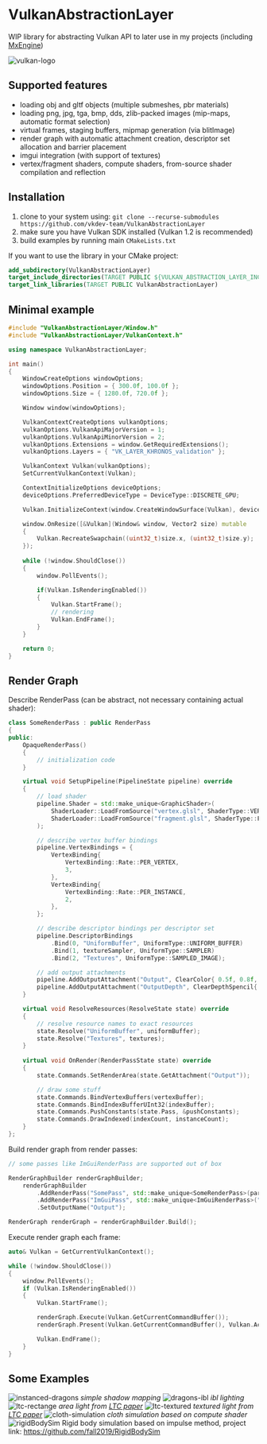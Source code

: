 # VulkanAbstractionLayer

WIP library for abstracting Vulkan API to later use in my projects (including [MxEngine](https://github.com/asc-community/MxEngine))

![vulkan-logo](preview/vulkan-logo.png)

## Supported features
- loading obj and gltf objects (multiple submeshes, pbr materials)
- loading png, jpg, tga, bmp, dds, zlib-packed images (mip-maps, automatic format selection)
- virtual frames, staging buffers, mipmap generation (via blitImage)
- render graph with automatic attachment creation, descriptor set allocation and barrier placement
- imgui integration (with support of textures)
- vertex/fragment shaders, compute shaders, from-source shader compilation and reflection

## Installation
1. clone to your system using: `git clone --recurse-submodules https://github.com/vkdev-team/VulkanAbstractionLayer`
2. make sure you have Vulkan SDK installed (Vulkan 1.2 is recommended)
3. build examples by running main `CMakeLists.txt`

If you want to use the library in your CMake project:
```cmake
add_subdirectory(VulkanAbstractionLayer)
target_include_directories(TARGET PUBLIC ${VULKAN_ABSTRACTION_LAYER_INCLUDE_DIR})
target_link_libraries(TARGET PUBLIC VulkanAbstractionLayer)
```

## Minimal example
```cpp
#include "VulkanAbstractionLayer/Window.h"
#include "VulkanAbstractionLayer/VulkanContext.h"

using namespace VulkanAbstractionLayer;

int main()
{
    WindowCreateOptions windowOptions;
    windowOptions.Position = { 300.0f, 100.0f };
    windowOptions.Size = { 1280.0f, 720.0f };

    Window window(windowOptions);

    VulkanContextCreateOptions vulkanOptions;
    vulkanOptions.VulkanApiMajorVersion = 1;
    vulkanOptions.VulkanApiMinorVersion = 2;
    vulkanOptions.Extensions = window.GetRequiredExtensions();
    vulkanOptions.Layers = { "VK_LAYER_KHRONOS_validation" };

    VulkanContext Vulkan(vulkanOptions);
    SetCurrentVulkanContext(Vulkan);

    ContextInitializeOptions deviceOptions;
    deviceOptions.PreferredDeviceType = DeviceType::DISCRETE_GPU;

    Vulkan.InitializeContext(window.CreateWindowSurface(Vulkan), deviceOptions);

    window.OnResize([&Vulkan](Window& window, Vector2 size) mutable
    { 
        Vulkan.RecreateSwapchain((uint32_t)size.x, (uint32_t)size.y); 
    });
    
    while (!window.ShouldClose())
    {
        window.PollEvents();

        if(Vulkan.IsRenderingEnabled())
        {
            Vulkan.StartFrame();
            // rendering
            Vulkan.EndFrame();
        }
    }

    return 0;
}
```

## Render Graph
Describe RenderPass (can be abstract, not necessary containing actual shader):
```cpp
class SomeRenderPass : public RenderPass
{    
public:
    OpaqueRenderPass()
    {
        // initialization code
    }

    virtual void SetupPipeline(PipelineState pipeline) override
    {
        // load shader
        pipeline.Shader = std::make_unique<GraphicShader>(
            ShaderLoader::LoadFromSource("vertex.glsl", ShaderType::VERTEX, ShaderLanguage::GLSL),
            ShaderLoader::LoadFromSource("fragment.glsl", ShaderType::FRAGMENT, ShaderLanguage::GLSL)
        );

        // describe vertex buffer bindings
        pipeline.VertexBindings = {
            VertexBinding{
                VertexBinding::Rate::PER_VERTEX,
                3,
            },
            VertexBinding{
                VertexBinding::Rate::PER_INSTANCE,
                2,
            },
        };

        // describe descriptor bindings per descriptor set
        pipeline.DescriptorBindings
            .Bind(0, "UniformBuffer", UniformType::UNIFORM_BUFFER)
            .Bind(1, textureSampler, UniformType::SAMPLER)
            .Bind(2, "Textures", UniformType::SAMPLED_IMAGE);

        // add output attachments
        pipeline.AddOutputAttachment("Output", ClearColor{ 0.5f, 0.8f, 1.0f, 1.0f });
        pipeline.AddOutputAttachment("OutputDepth", ClearDepthSpencil{ });
    }

    virtual void ResolveResources(ResolveState state) override
    {
        // resolve resource names to exact resources
        state.Resolve("UniformBuffer", uniformBuffer);
        state.Resolve("Textures", textures);
    }
    
    virtual void OnRender(RenderPassState state) override
    {
        state.Commands.SetRenderArea(state.GetAttachment("Output"));

        // draw some stuff
        state.Commands.BindVertexBuffers(vertexBuffer);
        state.Commands.BindIndexBufferUInt32(indexBuffer);
        state.Commands.PushConstants(state.Pass, &pushConstants);
        state.Commands.DrawIndexed(indexCount, instanceCount);
    }
};
```

Build render graph from render passes:
```cpp
// some passes like ImGuiRenderPass are supported out of box

RenderGraphBuilder renderGraphBuilder;
    renderGraphBuilder
        .AddRenderPass("SomePass", std::make_unique<SomeRenderPass>(parameters))
        .AddRenderPass("ImGuiPass", std::make_unique<ImGuiRenderPass>("Output"))
        .SetOutputName("Output");

RenderGraph renderGraph = renderGraphBuilder.Build();
```

Execute render graph each frame:
```cpp
auto& Vulkan = GetCurrentVulkanContext();

while (!window.ShouldClose())
{
    window.PollEvents();
    if (Vulkan.IsRenderingEnabled())
    {
        Vulkan.StartFrame();

        renderGraph.Execute(Vulkan.GetCurrentCommandBuffer());
        renderGraph.Present(Vulkan.GetCurrentCommandBuffer(), Vulkan.AcquireCurrentSwapchainImage(ImageUsage::TRANSFER_DISTINATION));

        Vulkan.EndFrame();
    }
}
```

## Some Examples
![instanced-dragons](preview/instanced-dragons.png)
*simple shadow mapping*
![dragons-ibl](preview/dragons-ibl.png)
*ibl lighting*
![ltc-rectange](preview/ltc-rectangle.png)
*area light from [LTC paper](https://eheitzresearch.wordpress.com/415-2/)*
![ltc-textured](preview/ltc-textured.png)
*textured light from [LTC paper](https://eheitzresearch.wordpress.com/415-2/)*
![cloth-simulation](preview/cloth-simulation.png)
*cloth simulation based on compute shader*
![rigidBodySim](https://media.githubusercontent.com/media/fall2019/RigidBodySim/main/result.gif)
Rigid body simulation based on impulse method, project link: https://github.com/fall2019/RigidBodySim

